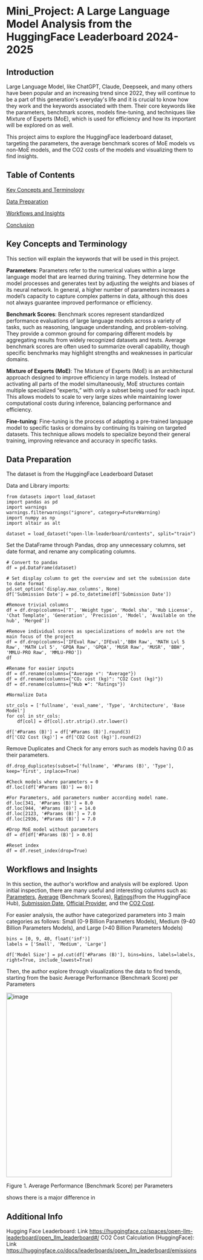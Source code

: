 # Mini_Project: A Large Language Model Analysis from the HuggingFace Leaderboard 2024-2025

## Introduction

Large Language Model, like ChatGPT, Claude, Deepseek, and many others have been popular and an increasing trend since 2022, they will continue to be a part of this generation's everyday's life and it is crucial to know how they work and the keywords associated with them. Their core keywords like the parameters, benchmark scores, models fine-tuning, and techniques like Mixture of Experts (MoE), which is used for efficiency and how its important will be explored on as well.

This project aims to explore the HuggingFace leaderboard dataset, targeting the parameters, the average benchmark scores of MoE models vs non-MoE models, and the CO2 costs of the models and visualizing them to find insights.

## Table of Contents

[Key Concepts and Terminology](#key-concepts-and-terminology)

[Data Preparation](#data-preparation)

[Workflows and Insights](#workflows-and-insights)

[Conclusion](conclusion)

## Key Concepts and Terminology

This section will explain the keywords that will be used in this project.

**Parameters**: Parameters refer to the numerical values within a large language model that are learned during training. They determine how the model processes and generates text by adjusting the weights and biases of its neural network. In general, a higher number of parameters increases a model’s capacity to capture complex patterns in data, although this does not always guarantee improved performance or efficiency.

**Benchmark Scores**: Benchmark scores represent standardized performance evaluations of large language models across a variety of tasks, such as reasoning, language understanding, and problem-solving. They provide a common ground for comparing different models by aggregating results from widely recognized datasets and tests. Average benchmark scores are often used to summarize overall capability, though specific benchmarks may highlight strengths and weaknesses in particular domains.

**Mixture of Experts (MoE)**: The Mixture of Experts (MoE) is an architectural approach designed to improve efficiency in large models. Instead of activating all parts of the model simultaneously, MoE structures contain multiple specialized “experts,” with only a subset being used for each input. This allows models to scale to very large sizes while maintaining lower computational costs during inference, balancing performance and efficiency.

**Fine-tuning**: Fine-tuning is the process of adapting a pre-trained language model to specific tasks or domains by continuing its training on targeted datasets. This technique allows models to specialize beyond their general training, improving relevance and accuracy in specific tasks.

## Data Preparation

The dataset is from the HuggingFace Leaderboard Dataset

Data and Library imports:

```
from datasets import load_dataset
import pandas as pd
import warnings
warnings.filterwarnings("ignore", category=FutureWarning)
import numpy as np
import altair as alt

dataset = load_dataset("open-llm-leaderboard/contents", split="train")
```

Set the DataFrame through Pandas, drop any unnecessary columns, set date format, and rename any complicating columns.

```
# Convert to pandas
df = pd.DataFrame(dataset)

# Set display column to get the overview and set the submission date to date format
pd.set_option('display.max_columns', None)
df['Submission Date'] = pd.to_datetime(df['Submission Date'])

#Remove trivial columns
df = df.drop(columns=['T', 'Weight type', 'Model sha', 'Hub License', 'Chat Template', 'Generation', 'Precision', 'Model', 'Available on the hub', 'Merged'])

#Remove individual scores as specializations of models are not the main focus of the project
df = df.drop(columns=['IFEval Raw','IFEval','BBH Raw', 'MATH Lvl 5 Raw', 'MATH Lvl 5', 'GPQA Raw', 'GPQA', 'MUSR Raw', 'MUSR', 'BBH', 'MMLU-PRO Raw', 'MMLU-PRO'])
df

#Rename for easier inputs
df = df.rename(columns={"Average ⬆️": "Average"})
df = df.rename(columns={"CO₂ cost (kg)": "CO2 Cost (kg)"})
df = df.rename(columns={"Hub ❤️": "Ratings"})

#Normalize Data

str_cols = ['fullname', 'eval_name', 'Type', 'Architecture', 'Base Model']
for col in str_cols:
    df[col] = df[col].str.strip().str.lower()

df['#Params (B)'] = df['#Params (B)'].round(3)
df['CO2 Cost (kg)'] = df['CO2 Cost (kg)'].round(2)
```

Remove Duplicates and Check for any errors such as models having 0.0 as their parameters.

```
df.drop_duplicates(subset=['fullname', '#Params (B)', 'Type'], keep='first', inplace=True)

#Check models where parameters = 0
df.loc[(df['#Params (B)'] == 0)]

#For Parameters, add parameters number according model name.
df.loc[341, '#Params (B)'] = 8.0
df.loc[944, '#Params (B)'] = 14.0
df.loc[2123, '#Params (B)'] = 7.0
df.loc[2936, '#Params (B)'] = 7.0

#Drop MoE model without parameters
df = df[df['#Params (B)'] > 0.0]

#Reset index
df = df.reset_index(drop=True)
```

## Workflows and Insights

In this section, the author's workflow and analysis will be explored. Upon initial inspection, there are many useful and interesting columns such as: <ins>Parameters</ins>, <ins>Average</ins> (Benchmark Scores), <ins>Ratings</ins>(from the HuggingFace Hub), <ins>Submission Date</ins>, <ins>Official Provider</ins>, and the <ins>CO2 Cost</ins>.

For easier analysis, the author have categorized parameters into 3 main categories as follows: Small (0-9 Billion Parameters Models), Medium (9-40 Billion Parameters Models), and Large (>40 Billion Parameters Models)

```
bins = [0, 9, 40, float('inf')]
labels = ['Small', 'Medium', 'Large']

df['Model Size'] = pd.cut(df['#Params (B)'], bins=bins, labels=labels, right=True, include_lowest=True)
```

Then, the author explore through visualizations the data to find trends, starting from the basic Average Performance (Benchmark Score) per Parameters

<img width="438" height="488" alt="image" src="https://github.com/user-attachments/assets/3c8aaacc-af96-4c28-9a42-990d5a377aa6" />

Figure 1. Average Performance (Benchmark Score) per Parameters

shows there is a major difference in 









## Additional Info
Hugging Face Leaderboard: Link https://huggingface.co/spaces/open-llm-leaderboard/open_llm_leaderboard#/
CO2 Cost Calculation (HuggingFace): Link https://huggingface.co/docs/leaderboards/open_llm_leaderboard/emissions










